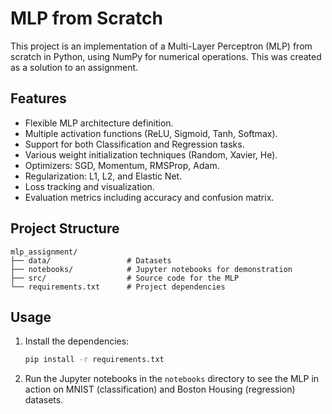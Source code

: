 # MLP from Scratch

This project is an implementation of a Multi-Layer Perceptron (MLP) from scratch in Python, using NumPy for numerical operations. This was created as a solution to an assignment.

## Features

-   Flexible MLP architecture definition.
-   Multiple activation functions (ReLU, Sigmoid, Tanh, Softmax).
-   Support for both Classification and Regression tasks.
-   Various weight initialization techniques (Random, Xavier, He).
-   Optimizers: SGD, Momentum, RMSProp, Adam.
-   Regularization: L1, L2, and Elastic Net.
-   Loss tracking and visualization.
-   Evaluation metrics including accuracy and confusion matrix.

## Project Structure

```
mlp_assignment/
├── data/                 # Datasets
├── notebooks/            # Jupyter notebooks for demonstration
├── src/                  # Source code for the MLP
└── requirements.txt      # Project dependencies
```

## Usage

1.  Install the dependencies:
    ```bash
    pip install -r requirements.txt
    ```

2.  Run the Jupyter notebooks in the `notebooks` directory to see the MLP in action on MNIST (classification) and Boston Housing (regression) datasets. 

